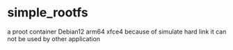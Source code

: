 # simple_rootfs
a proot container
Debian12 arm64 
xfce4
because of simulate hard link it can not be used by other application 

